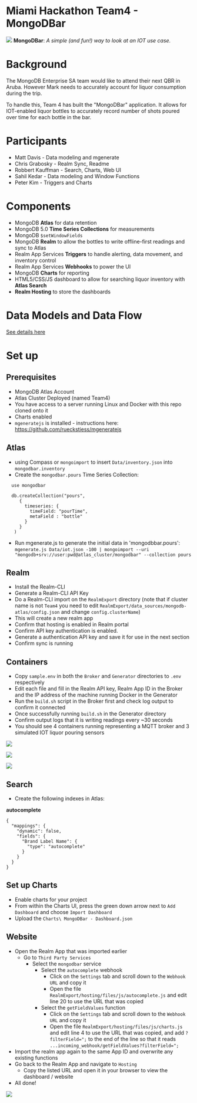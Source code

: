 # Miami Hackathon Team4 - MongoDBar

![](Assets/header.png)
**MongoDBar**: _A simple (and fun!) way to look at an IOT use case._

# Background
The MongoDB Enterprise SA team would like to attend their next QBR in Aruba. However Mark needs to accurately account for liquor consumption during the trip.

To handle this, Team 4 has built the "MongoDBar" application. It allows for IOT-enabled liquor bottles to accurately record number of shots poured over time for each bottle in the bar.

# Participants
* Matt Davis - Data modeling and mgenerate
* Chris Grabosky - Realm Sync, Readme
* Robbert Kauffman - Search, Charts, Web UI
* Sahil Kedar - Data modeling and Window Functions
* Peter Kim - Triggers and Charts

# Components
* MongoDB **Atlas** for data retention
* MongoDB 5.0 **Time Series Collections** for measurements
* MongoDB `$setWindowFields`
* MongoDB **Realm** to allow the bottles to write offline-first readings and sync to Atlas
* Realm App Services **Triggers** to handle alerting, data movement, and inventory control
* Realm App Services **Webhooks** to power the UI
* MongoDB **Charts** for reporting
* HTML5/CSS/JS dashboard to allow for searching liquor inventory with **Atlas Search**
* **Realm Hosting** to store the dashboards

# Data Models and Data Flow
[See details here](Assets/DataModel.md)

# Set up
## Prerequisites

* MongoDB Atlas Account
* Atlas Cluster Deployed (named Team4)
* You have access to a server running Linux and Docker with this repo cloned onto it
* Charts enabled
* `mgeneratejs` is installed - instructions here:  https://github.com/rueckstiess/mgeneratejs

## Atlas 

* using Compass or `mongoimport` to insert `Data/inventory.json` into `mongodbar.inventory`
* Create the `mongodbar.pours` Time Series Collection:
```
  use mongodbar
  
  db.createCollection("pours",
     {
       timeseries: {
         timeField: "pourTime",
         metaField : "bottle"
       }
     }
   )
   ```
* Run mgenerate.js to generate the initial data in 'mongodbbar.pours':
`mgenerate.js Data/iot.json -100 | mongoimport --uri "mongodb+srv://user:pwd@atlas_cluster/mongodbar" --collection pours`

## Realm
* Install the Realm-CLI
* Generate a Realm-CLI API Key
* Do a Realm-CLI import on the `RealmExport` directory (note that if cluster name is not `Team4` you need to edit `RealmExport/data_sources/mongodb-atlas/config.json` and change `config.clusterName`)
* This will create a new realm app
* Confirm that hosting is enabled in Realm portal
* Confirm API key authentication is enabled. 
* Generate a authentication API key and save it for use in the next section
* Confirm sync is running

## Containers
* Copy `sample.env` in both the `Broker` and `Generator` directories to `.env` respectively 
* Edit each file and fill in the Realm API key, Realm App ID in the Broker and the IP address of the machine running Docker in the Generator
* Run the `build.sh` script in the Broker first and check log output to confirm it connected
* Once successfully running `build.sh` in the Generator directory
* Confirm output logs that it is writing readings every ~30 seconds
* You should see 4 containers running representing a MQTT broker and 3 simulated IOT liquor pouring sensors

![](Screenshots/01.png)

![](Screenshots/02.png)

![](Screenshots/03.png)

## Search

* Create the following indexes in Atlas:

**autocomplete**

```
{
  "mappings": {
    "dynamic": false,
    "fields": {
      "Brand Label Name": {
        "type": "autocomplete"
      }
    }
  }
}
```

## Set up Charts
* Enable charts for your project
* From within the Charts UI, press the green down arrow next to `Add Dashboard` and choose `Import Dashboard`
* Upload the `Charts\ MongoDBar - Dashboard.json`

## Website
* Open the Realm App that was imported earlier
  * Go to `Third Party Services`
    * Select the `mongodbar` service
      * Select the `autocomplete` webhook
        * Click on the `Settings` tab and scroll down to the `Webhook URL` and copy it
        * Open the file `RealmExport/hosting/files/js/autocomplete.js` and edit line 20 to use the URL that was copied
      * Select the `getFieldValues` function
        * Click on the `Settings` tab and scroll down to the `Webhook URL` and copy it
        * Open the file `RealmExport/hosting/files/js/charts.js` and edit line 4 to use the URL that was copied, and add `?filterField=";` to the end of the line so that it reads `...incoming_webhook/getFieldValues?filterField=";`
* Import the realm app again to the same App ID and overwrite any existing functions
* Go back to the Realm App and navigate to `Hosting`
  * Copy the listed URL and open it in your browser to view the dashboard / website
* All done!

![](Screenshots/05.png)
